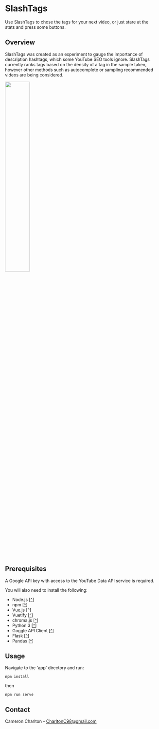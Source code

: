 # SlashTags
Use SlashTags to chose the tags for your next video, or just stare at the stats and press some buttons.

## Overview
SlashTags was created as an experiment to gauge the importance of description hashtags, which some YouTube SEO tools ignore. SlashTags currently ranks tags based on the density of a tag in the sample taken, however other methods such as autocomplete or sampling recommended videos are being considered.

<img src="https://github.com/CharltonC98/slash-tags/blob/master/app/src/assets/slash_logo_outerglow.png" width="40%">

## Prerequisites
A Google API key with access to the YouTube Data API service is required. 

You will also need to install the following:

* Node.js [[^](https://nodejs.org/en/)]
* npm [[^](https://www.npmjs.com/)] 
* Vue.js [[^](https://vuejs.org)]
* Vuetify [[^](https://vuetifyjs.com/)]
* chroma.js [[^](https://www.npmjs.com/package/chroma-js)]
* Python 3 [[^](https://www.python.org/)]
* Goggle API Client [[^](https://github.com/googleapis/google-api-python-client)]
* Flask [[^](https://flask.palletsprojects.com/en/1.1.x/quickstart/)]
* Pandas [[^](https://pypi.org/project/pandas/)]

## Usage
Navigate to the 'app' directory and run:

```
npm install
```
then
```
npm run serve
```

## Contact
Cameron Charlton - CharltonC98@gmail.com
